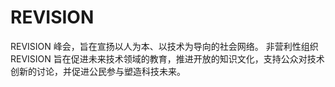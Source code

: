 # REVISION

REVISION 峰会，旨在宣扬以人为本、以技术为导向的社会网络。
非营利性组织 REVISION 旨在促进未来技术领域的教育，推进开放的知识文化，支持公众对技术创新的讨论，并促进公民参与塑造科技未来。

